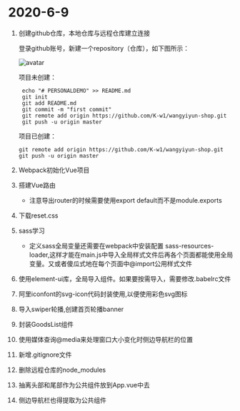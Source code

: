 # 2020-6-9
  1. 创建github仓库，本地仓库与远程仓库建立连接


     登录github账号，新建一个repository（仓库），如下图所示：


      ![avatar](/readme-img/1.png)



      项目未创建：



          echo "# PERSONALDEMO" >> README.md
          git init
          git add README.md
          git commit -m "first commit"
          git remote add origin https://github.com/K-w1/wangyiyun-shop.git
          git push -u origin master


      项目已创建：


         git remote add origin https://github.com/K-w1/wangyiyun-shop.git
         git push -u origin master
  
  2. Webpack初始化Vue项目

  3. 搭建Vue路由

     + 注意导出router的时候需要使用export default而不是module.exports

  4. 下载reset.css

  5. sass学习
    
     + 定义sass全局变量还需要在webpack中安装配置 sass-resources-loader,这样才能在main.js中导入全局样式文件后再各个页面都能使用全局变量。又或者傻瓜式地在每个页面中@import公用样式文件

  6. 使用element-ui库，全局导入组件。如果要按需导入，需要修改.babelrc文件

  7. 阿里iconfont的svg-icon代码封装使用,以便使用彩色svg图标

  8. 导入swiper轮播,创建首页轮播banner

  9. 封装GoodsList组件

  10. 使用媒体查询@media来处理窗口大小变化时侧边导航栏的位置

  11. 新增.gitignore文件

  12. 删除远程仓库的node_modules

  13. 抽离头部和尾部作为公共组件放到App.vue中去

  14. 侧边导航栏也得提取为公共组件